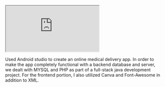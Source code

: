 
<iframe src="https://drive.google.com/file/d/1yT6RG22T6hTi1WiUrIO1LScryOxvs2Ry/view?usp=sharing" title="TeleMed"></iframe>


Used Android studio to create an online medical delivery app.
In order to make the app completely functional with a backend database and server, we dealt with MYSQL and PHP as part of a full-stack java development project.
For the frontend portion, I also utilized Canva and Font-Awesome in addition to XML.
